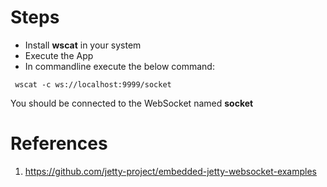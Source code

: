 # Steps 
- Install **wscat** in your system
- Execute the App
- In commandline execute the below command:
```
 wscat -c ws://localhost:9999/socket
```
You should be connected to the WebSocket named **socket**


# References
1. https://github.com/jetty-project/embedded-jetty-websocket-examples